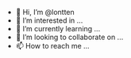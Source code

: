 - 👋 Hi, I’m @lontten
- 👀 I’m interested in ...
- 🌱 I’m currently learning ...
- 💞️ I’m looking to collaborate on ...
- 📫 How to reach me ...

<!---
lontten/lontten is a ✨ special ✨ repository because its `README.md` (this file) appears on your GitHub profile.
You can click the Preview link to take a look at your changes.
--->
